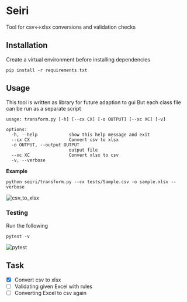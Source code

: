 # Seiri
Tool for csv<->xlsx conversions and validation checks

## Installation
Create a virtual environment before installing dependencies
```
pip install -r requirements.txt
```

## Usage
This tool is written as library for future adaption to gui
But each class file can be run as a separate script
```
usage: transform.py [-h] [--cx CX] [-o OUTPUT] [--xc XC] [-v]

options:
  -h, --help            show this help message and exit
  --cx CX               Convert csv to xlsx
  -o OUTPUT, --output OUTPUT
                        output file
  --xc XC               Convert xlsx to csv
  -v, --verbose
```

**Example**

```
python seiri/transform.py --cx tests/Sample.csv -o sample.xlsx --verbose
```
![csv_to_xlsx](https://github.com/waseemR02/seiri/assets/98299006/c82f11f1-d3e1-4c41-9595-e06d6e2facd2)

### Testing
Run the following
```
pytest -v
```
![pytest](https://github.com/waseemR02/seiri/assets/98299006/330669ab-2197-4758-8efd-afe452c9616e)

## Task
- [x] Convert csv to xlsx
- [ ] Validating given Excel with rules
- [ ] Converting Excel to csv again
